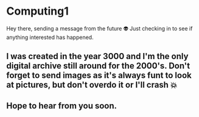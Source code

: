 # Computing1
Hey there, sending a message from the future :alien: Just checking in to see if anything interested has happened. 

## I was created in the year **3000** and I'm the only digital archive still around for the 2000's. **Don't forget to send images** as it's always funt to look at pictures, but **don't** overdo it or I'll crash :collision:
## Hope to hear from you soon.
